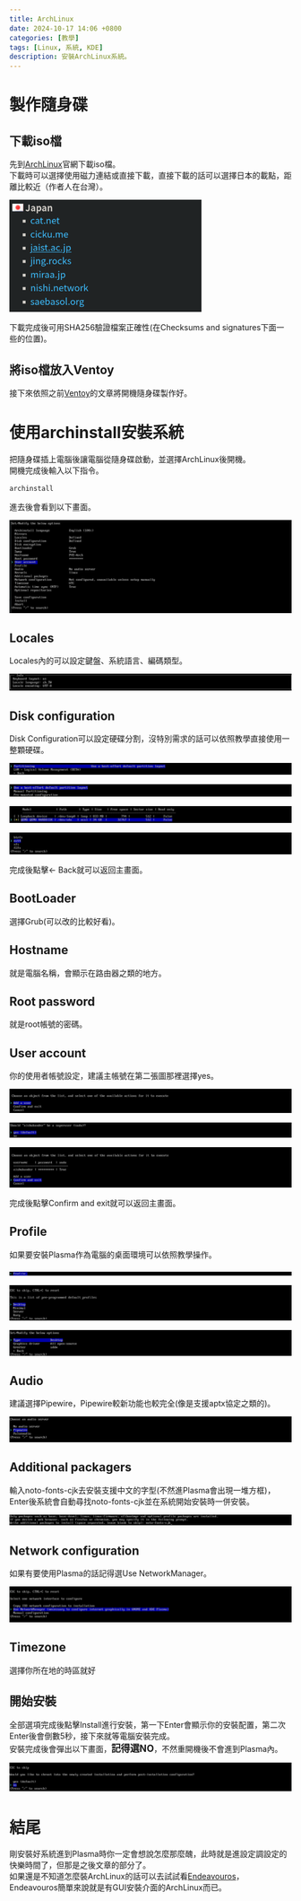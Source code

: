 ```yaml
---
title: ArchLinux
date: 2024-10-17 14:06 +0800
categories: [教學]
tags: [Linux, 系統, KDE]
description: 安裝ArchLinux系統。
---
```


# 製作隨身碟
## 下載iso檔
先到[ArchLinux](https://archlinux.org/download/)官網下載iso檔。 <br>
下載時可以選擇使用磁力連結或直接下載，直接下載的話可以選擇日本的載點，距離比較近（作者人在台灣）。 <br>

![Desktop View](/assets/img/2024-10-17-ArchLinux/Worldwide.png)

下載完成後可用SHA256驗證檔案正確性(在Checksums and signatures下面一些的位置)。 <br>

## 將iso檔放入Ventoy
接下來依照之前[Ventoy](/posts/Ventoy)的文章將開機隨身碟製作好。 <br>

# 使用archinstall安裝系統
把隨身碟插上電腦後讓電腦從隨身碟啟動，並選擇ArchLinux後開機。 <br>
開機完成後輸入以下指令。 <br>
```bash
archinstall
```

進去後會看到以下畫面。 <br>

![Desktop View](/assets/img/2024-10-17-ArchLinux/ArchInstallMainScreen.png)

## Locales
Locales內的可以設定鍵盤、系統語言、編碼類型。 <br>

![Desktop View](/assets/img/2024-10-17-ArchLinux/Locales.png)

## Disk configuration
Disk Configuration可以設定硬碟分割，沒特別需求的話可以依照教學直接使用一整顆硬碟。 <br>

![Desktop View](/assets/img/2024-10-17-ArchLinux/Disk1.png)

![Desktop View](/assets/img/2024-10-17-ArchLinux/Disk2.png)

![Desktop View](/assets/img/2024-10-17-ArchLinux/Disk3.png)

![Desktop View](/assets/img/2024-10-17-ArchLinux/Disk4.png)

完成後點擊<- Back就可以返回主畫面。 <br>

## BootLoader
選擇Grub(可以改的比較好看)。 <br>

## Hostname
就是電腦名稱，會顯示在路由器之類的地方。 <br>

## Root password
就是root帳號的密碼。 <br>

## User account
你的使用者帳號設定，建議主帳號在第二張圖那裡選擇yes。 <br>

![Desktop View](/assets/img/2024-10-17-ArchLinux/User1.png)

![Desktop View](/assets/img/2024-10-17-ArchLinux/User2.png)

![Desktop View](/assets/img/2024-10-17-ArchLinux/User3.png)

完成後點擊Confirm and exit就可以返回主畫面。 <br>

## Profile
如果要安裝Plasma作為電腦的桌面環境可以依照教學操作。 <br>

![Desktop View](/assets/img/2024-10-17-ArchLinux/Profile1.png)

![Desktop View](/assets/img/2024-10-17-ArchLinux/Profile2.png)

![Desktop View](/assets/img/2024-10-17-ArchLinux/Profile3.png)

## Audio
建議選擇Pipewire，Pipewire較新功能也較完全(像是支援aptx協定之類的)。 <br>

![Desktop View](/assets/img/2024-10-17-ArchLinux/Pipewire.png)

## Additional packagers
輸入noto-fonts-cjk去安裝支援中文的字型(不然進Plasma會出現一堆方框)，Enter後系統會自動尋找noto-fonts-cjk並在系統開始安裝時一併安裝。 <br>

![Desktop View](/assets/img/2024-10-17-ArchLinux/AdditionalPackagers.png)

## Network configuration
如果有要使用Plasma的話記得選Use NetworkManager。 <br>

![Desktop View](/assets/img/2024-10-17-ArchLinux/NetworkManager.png)

## Timezone
選擇你所在地的時區就好 <br>

## 開始安裝
全部選項完成後點擊Install進行安裝，第一下Enter會顯示你的安裝配置，第二次Enter後會倒數5秒，接下來就等電腦安裝完成。 <br>
安裝完成後會彈出以下畫面，<span style="font-weight: bold; font-size: 1.2em;">記得選NO</span>，不然重開機後不會進到Plasma內。 <br>

![Desktop View](/assets/img/2024-10-17-ArchLinux/LastStep.png)

# 結尾
剛安裝好系統進到Plasma時你一定會想說怎麼那麼醜，此時就是進設定調設定的快樂時間了，但那是之後文章的部分了。 <br>
如果還是不知道怎麼裝ArchLinux的話可以去試試看[Endeavouros](https://endeavouros.com/)，Endeavouros簡單來說就是有GUI安裝介面的ArchLinux而已。 <br>
